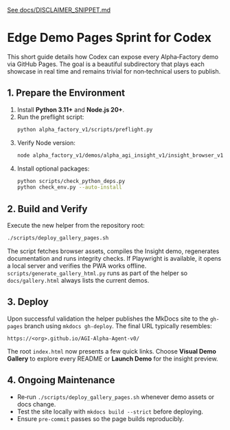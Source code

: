 [See docs/DISCLAIMER_SNIPPET.md](../docs/DISCLAIMER_SNIPPET.md)

# Edge Demo Pages Sprint for Codex

This short guide details how Codex can expose every Alpha‑Factory demo via GitHub Pages. The goal is a beautiful subdirectory that plays each showcase in real time and remains trivial for non‑technical users to publish.

## 1. Prepare the Environment

1. Install **Python 3.11+** and **Node.js 20+**.
2. Run the preflight script:
   ```bash
   python alpha_factory_v1/scripts/preflight.py
   ```
3. Verify Node version:
   ```bash
   node alpha_factory_v1/demos/alpha_agi_insight_v1/insight_browser_v1/build/version_check.js
   ```
4. Install optional packages:
   ```bash
   python scripts/check_python_deps.py
   python check_env.py --auto-install
   ```

## 2. Build and Verify

Execute the new helper from the repository root:

```bash
./scripts/deploy_gallery_pages.sh
```

The script fetches browser assets, compiles the Insight demo, regenerates documentation and runs integrity checks. If Playwright is available, it opens a local server and verifies the PWA works offline.
`scripts/generate_gallery_html.py` runs as part of the helper so `docs/gallery.html`
always lists the current demos.

## 3. Deploy

Upon successful validation the helper publishes the MkDocs site to the `gh-pages` branch using `mkdocs gh-deploy`. The final URL typically resembles:

```
https://<org>.github.io/AGI-Alpha-Agent-v0/
```

The root `index.html` now presents a few quick links. Choose **Visual Demo Gallery** to explore every README or **Launch Demo** for the insight preview.

## 4. Ongoing Maintenance

- Re‑run `./scripts/deploy_gallery_pages.sh` whenever demo assets or docs change.
- Test the site locally with `mkdocs build --strict` before deploying.
- Ensure `pre-commit` passes so the page builds reproducibly.

